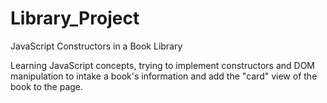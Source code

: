 # Library_Project
JavaScript Constructors in a Book Library

Learning JavaScript concepts, trying to implement constructors and DOM manipulation to intake a book's information and add the "card" view of the book to the page. 
